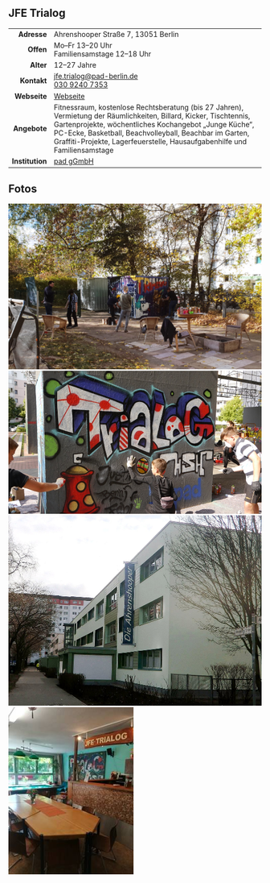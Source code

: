 ## JFE Trialog

|||
-:|:-
**Adresse** |     Ahrenshooper Straße 7, 13051 Berlin
**Offen** |       Mo–Fr 13–20 Uhr<br>Familiensamstage 12–18 Uhr
**Alter** |       12–27 Jahre
**Kontakt** |     [jfe.trialog@pad-berlin.de](mailto:jfe.trialog@pad-berlin.de)<br><a href="tel:+493092407353">030 9240 7353</a>
**Webseite** |    <a target="_blank" href="https://www.pad-berlin.de/jugendarbeit-praevention-und-qualifikation/jfe-trialog">Webseite</a>
**Angebote** |    Fitnessraum, kostenlose Rechtsberatung (bis 27 Jahren), Vermietung der Räumlichkeiten, Billard, Kicker, Tischtennis, Gartenprojekte, wöchentliches Kochangebot „Junge Küche“, PC-Ecke, Basketball, Beachvolleyball, Beachbar im Garten, Graffiti-Projekte, Lagerfeuerstelle, Hausaufgabenhilfe und Familiensamstage
**Institution** | <a target="_blank" href="https://www.pad-berlin.de/">pad gGmbH</a>

<div id="gmap"></div>
<script>window.onload = showMap()</script>

## Fotos

<div class="mediacontainer">
  <img src="images/JFE_Trialog/1.jpg" />
  <img src="images/JFE_Trialog/2.jpg" />
  <img src="images/JFE_Trialog/3.jpg" />
  <img src="images/JFE_Trialog/4.jpg" />
</div>
